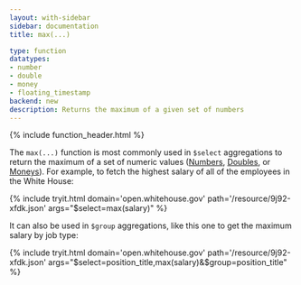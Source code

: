 ```yaml
---
layout: with-sidebar
sidebar: documentation
title: max(...)

type: function
datatypes:
- number
- double
- money
- floating_timestamp
backend: new
description: Returns the maximum of a given set of numbers 
---
```


{% include function_header.html %}

The `max(...)` function is most commonly used in `$select` aggregations to return the maximum of a set of numeric values ([Numbers](/docs/datatypes/number.html), [Doubles](/docs/datatypes/double.html), or [Moneys](/docs/datatypes/money.html)). For example, to fetch the highest salary of all of the employees in the White House:

{% include tryit.html domain='open.whitehouse.gov' path='/resource/9j92-xfdk.json' args="$select=max(salary)" %}

It can also be used in `$group` aggregations, like this one to get the maximum salary by job type:

{% include tryit.html domain='open.whitehouse.gov' path='/resource/9j92-xfdk.json' args="$select=position_title,max(salary)&$group=position_title" %}
